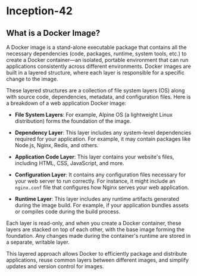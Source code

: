 # Inception-42

## What is a Docker Image?

A Docker image is a stand-alone executable package that contains all the necessary dependencies (code, packages, runtime, system tools, etc.) to create a Docker container—an isolated, portable environment that can run applications consistently across different environments. Docker images are built in a layered structure, where each layer is responsible for a specific change to the image.

These layered structures are a collection of file system layers (OS) along with source code, dependencies, metadata, and configuration files. Here is a breakdown of a web application Docker image:

- **File System Layers**: For example, Alpine OS (a lightweight Linux distribution) forms the foundation of the image.

- **Dependency Layer**: This layer includes any system-level dependencies required for your application. For example, it may contain packages like Node.js, Nginx, Redis, and others.

- **Application Code Layer**: This layer contains your website's files, including HTML, CSS, JavaScript, and more.

- **Configuration Layer**: It contains any configuration files necessary for your web server to run correctly. For instance, it might include an `nginx.conf` file that configures how Nginx serves your web application.

- **Runtime Layer**: This layer includes any runtime artifacts generated during the image build. For example, if your application bundles assets or compiles code during the build process.

Each layer is read-only, and when you create a Docker container, these layers are stacked on top of each other, with the base image forming the foundation. Any changes made during the container's runtime are stored in a separate, writable layer.

This layered approach allows Docker to efficiently package and distribute applications, reuse common layers between different images, and simplify updates and version control for images.
